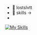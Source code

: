 - 👋 lostslvtt
- 👀 skills ->
-
 [![My Skills](https://skillicons.dev/icons?i=java,php,arch,html,css,docker&theme=light)](https://skillicons.dev)
